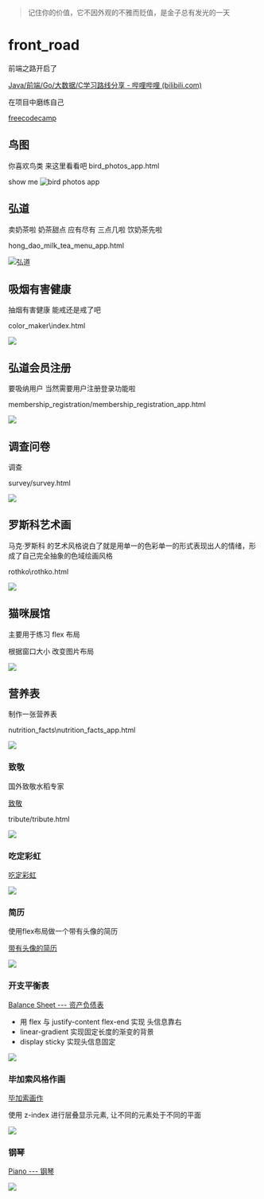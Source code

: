 > 记住你的价值，它不因外观的不雅而贬值，是金子总有发光的一天

# front_road

前端之路开启了

[Java/前端/Go/大数据/C学习路线分享 - 哔哩哔哩 (bilibili.com)](https://www.bilibili.com/read/cv14023271?spm_id_from=333.999.0.0)

在项目中磨练自己

[freecodecamp](https://www.freecodecamp.org/learn)

## 鸟图

你喜欢鸟类 来这里看看吧
bird_photos_app.html

show me
![bird photos app](https://raw.githubusercontent.com/HongXiaoHong/images/main/html/road_bird_photos.png)

## 弘道

卖奶茶啦
奶茶甜点 应有尽有
三点几啦 饮奶茶先啦

hong_dao_milk_tea_menu_app.html

![弘道](https://raw.githubusercontent.com/HongXiaoHong/images/main/python/msedge_Oo8R3hk0bk.png)

## 吸烟有害健康

抽烟有害健康 能戒还是戒了吧

color_maker\index.html

![](https://raw.githubusercontent.com/HongXiaoHong/images/main/python/msedge_ZbLQPiZVak.png)

## 弘道会员注册

要吸纳用户 当然需要用户注册登录功能啦

membership_registration/membership_registration_app.html

![](https://raw.githubusercontent.com/HongXiaoHong/images/main/python/127.0.0.1_5500_membership_registration_membership_registration_app.html.png)

## 调查问卷

调查

survey/survey.html

![](https://raw.githubusercontent.com/HongXiaoHong/images/main/python/127.0.0.1_5500_survey_survey.html.png)

## 罗斯科艺术画

马克·罗斯科 的艺术风格说白了就是用单一的色彩单一的形式表现出人的情绪，形成了自己完全抽象的色域绘画风格

rothko\rothko.html

![](https://raw.githubusercontent.com/HongXiaoHong/images/main/python/127.0.0.1_5500_rothko_rothko.html.png)

## 猫咪展馆

主要用于练习 flex 布局

根据窗口大小 改变图片布局

![](https://raw.githubusercontent.com/HongXiaoHong/images/main/html/msedge_L2iQ4FQFyp.gif)

## 营养表

制作一张营养表

nutrition_facts\nutrition_facts_app.html

![](https://raw.githubusercontent.com/HongXiaoHong/images/main/python/127.0.0.1_5500_nutrition_facts_nutrition_facts_app.html.png)

### 致敬

国外致敬水稻专家

[致敬](http://127.0.0.1:5500/tribute/tribute.html)

tribute/tribute.html

![](https://raw.githubusercontent.com/HongXiaoHong/images/main/db/ImageGlass_JdLs7ia8YR.png)

### 吃定彩虹

[吃定彩虹](http://127.0.0.1:5500/rainbow/rainbow.html)

![](https://raw.githubusercontent.com/HongXiaoHong/images/main/db/msedge_OdLncoLg9Y.png)

### 简历

使用flex布局做一个带有头像的简历

[带有头像的简历](http://127.0.0.1:5500/test/test.html)

![](https://raw.githubusercontent.com/HongXiaoHong/images/main/db/msedge_SzTWdhGlPx.png)

### 开支平衡表

[Balance Sheet --- 资产负债表](http://127.0.0.1:5500/balance_sheet/balance_sheet.html)

- 用 flex 与 justify-content flex-end   实现 头信息靠右
- linear-gradient 实现固定长度的渐变的背景
- display sticky 实现头信息固定

![](https://raw.githubusercontent.com/HongXiaoHong/images/main/db/msedge_jO1JSCqOM8.png)



### 毕加索风格作画

[毕加索画作](http://127.0.0.1:5500/picasso/picasso.html)

使用 z-index 进行层叠显示元素, 让不同的元素处于不同的平面

![](https://raw.githubusercontent.com/HongXiaoHong/images/main/db/msedge_TwMwlUU7vN.png)



### 钢琴

[Piano --- 钢琴](http://127.0.0.1:5500/piano/piano.html)

![](https://raw.githubusercontent.com/HongXiaoHong/images/main/db/msedge_GHLAxSv6BE.png)